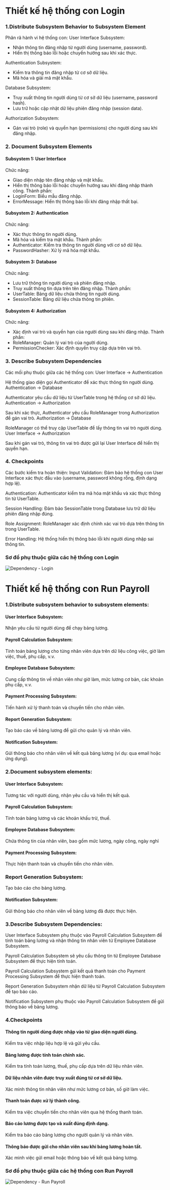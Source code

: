 # Thiết kế hệ thống con Login
### 1.Distribute Subsystem Behavior to Subsystem Element
Phân rã hành vi hệ thống con:
User Interface Subsystem:
- Nhận thông tin đăng nhập từ người dùng (username, password).
- Hiển thị thông báo lỗi hoặc chuyển hướng sau khi xác thực.
  
Authentication Subsystem:
- Kiểm tra thông tin đăng nhập từ cơ sở dữ liệu.
- Mã hóa và giải mã mật khẩu.

Database Subsystem:
- Truy xuất thông tin người dùng từ cơ sở dữ liệu (username, password hash).
- Lưu trữ hoặc cập nhật dữ liệu phiên đăng nhập (session data).

Authorization Subsystem:
- Gán vai trò (role) và quyền hạn (permissions) cho người dùng sau khi đăng nhập.
### 2. Document Subsystem Elements
#### Subsystem 1: User Interface
Chức năng:
- Giao diện nhập tên đăng nhập và mật khẩu.
- Hiển thị thông báo lỗi hoặc chuyển hướng sau khi đăng nhập thành công.
Thành phần:
- LoginForm: Biểu mẫu đăng nhập.
- ErrorMessage: Hiển thị thông báo lỗi khi đăng nhập thất bại.
#### Subsystem 2: Authentication
Chức năng:
- Xác thực thông tin người dùng.
- Mã hóa và kiểm tra mật khẩu.
Thành phần:
- Authenticator: Kiểm tra thông tin người dùng với cơ sở dữ liệu.
- PasswordHasher: Xử lý mã hóa mật khẩu.
#### Subsystem 3: Database
Chức năng:
- Lưu trữ thông tin người dùng và phiên đăng nhập.
- Truy xuất thông tin dựa trên tên đăng nhập.
Thành phần:
- UserTable: Bảng dữ liệu chứa thông tin người dùng.
- SessionTable: Bảng dữ liệu chứa thông tin phiên.
#### Subsystem 4: Authorization
Chức năng:
- Xác định vai trò và quyền hạn của người dùng sau khi đăng nhập.
Thành phần:
- RoleManager: Quản lý vai trò của người dùng.
- PermissionChecker: Xác định quyền truy cập dựa trên vai trò.
### 3. Describe Subsystem Dependencies
Các mối phụ thuộc giữa các hệ thống con:
User Interface → Authentication

Hệ thống giao diện gọi Authenticator để xác thực thông tin người dùng.
Authentication → Database

Authenticator yêu cầu dữ liệu từ UserTable trong hệ thống cơ sở dữ liệu.
Authentication → Authorization

Sau khi xác thực, Authenticator yêu cầu RoleManager trong Authorization để gán vai trò.
Authorization → Database

RoleManager có thể truy cập UserTable để lấy thông tin vai trò người dùng.
User Interface → Authorization

Sau khi gán vai trò, thông tin vai trò được gửi lại User Interface để hiển thị quyền hạn.
### 4. Checkpoints
Các bước kiểm tra hoàn thiện:
Input Validation:
Đảm bảo hệ thống con User Interface xác thực đầu vào (username, password không rỗng, định dạng hợp lệ).

Authentication:
Authenticator kiểm tra mã hóa mật khẩu và xác thực thông tin từ UserTable.

Session Handling:
Đảm bảo SessionTable trong Database lưu trữ dữ liệu phiên đăng nhập đúng.

Role Assignment:
RoleManager xác định chính xác vai trò dựa trên thông tin trong UserTable.

Error Handling:
Hệ thống hiển thị thông báo lỗi khi người dùng nhập sai thông tin.
### Sơ đồ phụ thuộc giữa các hệ thống con Login
![Dependency - Login](https://www.planttext.com/api/plantuml/png/UhzxlqDnIM9HIMbk3XTNGM9oTc9wgeAIJtvwPfv2S6bISMLnIMgkaa8rbu92T6XnQf62Prv9Qb5QOd8gGZfMGLVNJY7QiRGa8pMl93CviIGp7qbtB4WlJac8NfV4aiIanE9KqdG5fnONWyHz4_E0piu5gaJJZrS1n0omfmAAyjCoSr1ihqKA3apNGKC4YxEHJ8N9eXg6pqrGOubmDam9YXqEgNafe8W40000__y30000)


# Thiết kế hệ thống con Run Payroll
### 1.Distribute subsystem behavior to subsystem elements:
#### User Interface Subsystem: 
Nhận yêu cầu từ người dùng để chạy bảng lương.

#### Payroll Calculation Subsystem:
Tính toán bảng lương cho từng nhân viên dựa trên dữ liệu công việc, giờ làm việc, thuế, phụ cấp, v.v.

#### Employee Database Subsystem: 
Cung cấp thông tin về nhân viên như giờ làm, mức lương cơ bản, các khoản phụ cấp, v.v.

#### Payment Processing Subsystem: 
Tiến hành xử lý thanh toán và chuyển tiền cho nhân viên.

#### Report Generation Subsystem: 
Tạo báo cáo về bảng lương để gửi cho quản lý và nhân viên.

#### Notification Subsystem: 
Gửi thông báo cho nhân viên về kết quả bảng lương (ví dụ: qua email hoặc ứng dụng).

### 2.Document subsystem elements:

#### User Interface Subsystem:
Tương tác với người dùng, nhận yêu cầu và hiển thị kết quả.

#### Payroll Calculation Subsystem:
Tính toán bảng lương và các khoản khấu trừ, thuế.

#### Employee Database Subsystem:
Chứa thông tin của nhân viên, bao gồm mức lương, ngày công, ngày nghỉ

#### Payment Processing Subsystem:
Thực hiện thanh toán và chuyển tiền cho nhân viên.

### Report Generation Subsystem:
Tạo báo cáo cho bảng lương.

#### Notification Subsystem:
Gửi thông báo cho nhân viên về bảng lương đã được thực hiện.

### 3.Describe Subsystem Dependencies:
User Interface Subsystem phụ thuộc vào Payroll Calculation Subsystem để tính toán bảng lương và nhận thông tin nhân viên từ Employee Database Subsystem.

Payroll Calculation Subsystem sẽ yêu cầu thông tin từ Employee Database Subsystem để thực hiện tính toán.

Payroll Calculation Subsystem gửi kết quả thanh toán cho Payment Processing Subsystem để thực hiện thanh toán.

Report Generation Subsystem nhận dữ liệu từ Payroll Calculation Subsystem để tạo báo cáo.

Notification Subsystem phụ thuộc vào Payroll Calculation Subsystem để gửi thông báo về bảng lương.

### 4.Checkpoints
#### Thông tin người dùng được nhập vào từ giao diện người dùng.
Kiểm tra việc nhập liệu hợp lệ và gửi yêu cầu.

#### Bảng lương được tính toán chính xác.
Kiểm tra tính toán lương, thuế, phụ cấp dựa trên dữ liệu nhân viên.

#### Dữ liệu nhân viên được truy xuất đúng từ cơ sở dữ liệu.
Xác minh thông tin nhân viên như mức lương cơ bản, số giờ làm việc.

#### Thanh toán được xử lý thành công.
Kiểm tra việc chuyển tiền cho nhân viên qua hệ thống thanh toán.

#### Báo cáo lương được tạo và xuất đúng định dạng.
Kiểm tra báo cáo bảng lương cho người quản lý và nhân viên.

#### Thông báo được gửi cho nhân viên sau khi bảng lương hoàn tất.
Xác minh việc gửi email hoặc thông báo về kết quả bảng lương.

### Sơ đồ phụ thuộc giữa các hệ thống con Run Payroll
![Dependency - Run Payroll](https://www.planttext.com/api/plantuml/png/d8yz2i9044RxFSMGFbSGGKLi94IiWiLacOJ5_GapiqKGJsRXaRo2YeY2O97wU-_1TxjSvwB8ceCtPa1xn9wWg7E42aTEtiCkjpAAKYZWP02QlH339YfnXvO-ym7ASWRDMrkWjzcZkXI_c6VWF_6ghCBWqqW4IrHiKMX2uy44YWeL9qiYBlOJ8ZKDYHNM58cddjacTPspF_hPt0400F__0m00)
